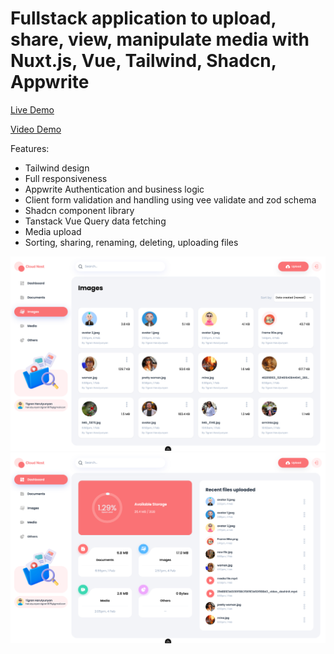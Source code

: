 # Fullstack application to upload, share, view, manipulate media with Nuxt.js, Vue, Tailwind, Shadcn, Appwrite

[Live Demo](https://cloud-nest-psi.vercel.app)

[Video Demo](https://shorturl.at/vfk7g)

Features:

- Tailwind design
- Full responsiveness
- Appwrite Authentication and business logic
- Client form validation and handling using vee validate and zod schema
- Shadcn component library
- Tanstack Vue Query data fetching
- Media upload
- Sorting, sharing, renaming, deleting, uploading files

<img src="/assets/images/1.png">

<img src="/assets/images/2.png">
